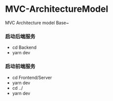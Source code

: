 # MVC-ArchitectureModel
MVC Architecture model Base~

### 启动后端服务
- cd Backend
- yarn dev

### 启动前端服务
- cd Frontend/Server
- yarn dev
- cd ../
- yarn dev